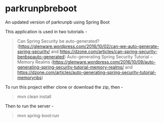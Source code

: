 # parkrunpbreboot
An updated version of parkrunpb using Spring Boot

This application is used in two tutorials - 

> Can Spring Security be auto-generated? (https://glenware.wordpress.com/2016/10/02/can-we-auto-generate-spring-security/ and https://dzone.com/articles/can-spring-security-benbspauto-generated)
> Auto-generating Spring Security Tutorial – Memory Realms (https://glenware.wordpress.com/2016/10/09/auto-generating-spring-security-tutorial-memory-realms/ and https://dzone.com/articles/auto-generating-spring-security-tutorial-memorynbs)

To run this project either clone or download the zip, then -

> mvn clean install

Then to run the server - 

> mvn spring-boot:run
